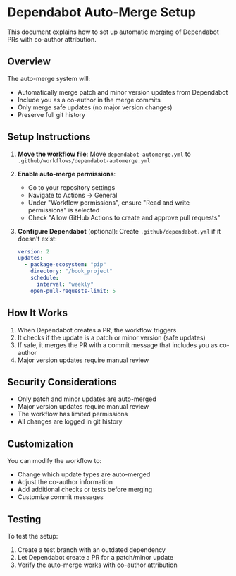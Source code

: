 # Dependabot Auto-Merge Setup

This document explains how to set up automatic merging of Dependabot PRs with co-author attribution.

## Overview

The auto-merge system will:
- Automatically merge patch and minor version updates from Dependabot
- Include you as a co-author in the merge commits
- Only merge safe updates (no major version changes)
- Preserve full git history

## Setup Instructions

1. **Move the workflow file**: 
   Move `dependabot-automerge.yml` to `.github/workflows/dependabot-automerge.yml`

2. **Enable auto-merge permissions**:
   - Go to your repository settings
   - Navigate to Actions → General
   - Under "Workflow permissions", ensure "Read and write permissions" is selected
   - Check "Allow GitHub Actions to create and approve pull requests"

3. **Configure Dependabot** (optional):
   Create `.github/dependabot.yml` if it doesn't exist:
   ```yaml
   version: 2
   updates:
     - package-ecosystem: "pip"
       directory: "/book_project"
       schedule:
         interval: "weekly"
       open-pull-requests-limit: 5
   ```

## How It Works

1. When Dependabot creates a PR, the workflow triggers
2. It checks if the update is a patch or minor version (safe updates)
3. If safe, it merges the PR with a commit message that includes you as co-author
4. Major version updates require manual review

## Security Considerations

- Only patch and minor updates are auto-merged
- Major version updates require manual review
- The workflow has limited permissions
- All changes are logged in git history

## Customization

You can modify the workflow to:
- Change which update types are auto-merged
- Adjust the co-author information
- Add additional checks or tests before merging
- Customize commit messages

## Testing

To test the setup:
1. Create a test branch with an outdated dependency
2. Let Dependabot create a PR for a patch/minor update
3. Verify the auto-merge works with co-author attribution